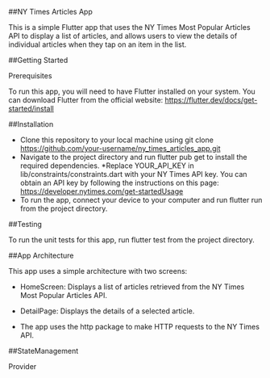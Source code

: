 ##NY Times Articles App

This is a simple Flutter app that uses the NY Times Most Popular Articles API to display a list of articles, and allows users to view the details of individual articles when they tap on an item in the list.

##Getting Started

Prerequisites

To run this app, you will need to have Flutter installed on your system. You can download Flutter from the official website: https://flutter.dev/docs/get-started/install

##Installation
* Clone this repository to your local machine using git clone https://github.com/your-username/ny_times_articles_app.git
* Navigate to the project directory and run flutter pub get to install the required dependencies.
*Replace YOUR_API_KEY in lib/constraints/constraints.dart with your NY Times API key. You can obtain an API key by following the instructions on this page:    https://developer.nytimes.com/get-startedUsage
* To run the app, connect your device to your computer and run flutter run from the project directory.

##Testing

To run the unit tests for this app, run flutter test from the project directory.

##App Architecture

This app uses a simple architecture with two screens:

* HomeScreen: Displays a list of articles retrieved from the NY Times Most Popular Articles API.

* DetailPage: Displays the details of a selected article.

* The app uses the http package to make HTTP requests to the NY Times API.

##StateManagement

Provider
